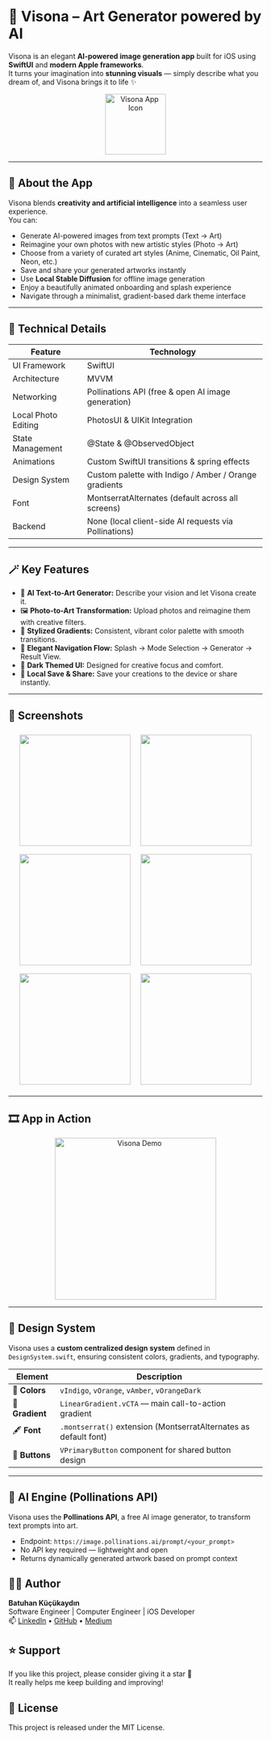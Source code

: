 # 🎨 Visona – Art Generator powered by AI

Visona is an elegant **AI-powered image generation app** built for iOS using **SwiftUI** and **modern Apple frameworks**.  
It turns your imagination into **stunning visuals** — simply describe what you dream of, and Visona brings it to life ✨  

<p align="center">
  <img src="Resources/screenshots/app_icon.PNG" width="120" alt="Visona App Icon"/>
</p>

---

## 🌌 About the App

Visona blends **creativity and artificial intelligence** into a seamless user experience.  
You can:
- Generate AI-powered images from text prompts (Text → Art)
- Reimagine your own photos with new artistic styles (Photo → Art)
- Choose from a variety of curated art styles (Anime, Cinematic, Oil Paint, Neon, etc.)
- Save and share your generated artworks instantly
-  Use **Local Stable Diffusion** for offline image generation
- Enjoy a beautifully animated onboarding and splash experience
- Navigate through a minimalist, gradient-based dark theme interface

---

## 🧠 Technical Details

| Feature | Technology |
|----------|-------------|
| UI Framework | SwiftUI |
| Architecture | MVVM |
| Networking | Pollinations API (free & open AI image generation) |
| Local Photo Editing | PhotosUI & UIKit Integration |
| State Management | @State & @ObservedObject |
| Animations | Custom SwiftUI transitions & spring effects |
| Design System | Custom palette with Indigo / Amber / Orange gradients |
| Font | MontserratAlternates (default across all screens) |
| Backend | None (local client-side AI requests via Pollinations) |

---

## 🪄 Key Features

- 🎨 **AI Text-to-Art Generator:** Describe your vision and let Visona create it.  
- 🖼️ **Photo-to-Art Transformation:** Upload photos and reimagine them with creative filters.  
- 💫 **Stylized Gradients:** Consistent, vibrant color palette with smooth transitions.  
- 🧭 **Elegant Navigation Flow:** Splash → Mode Selection → Generator → Result View.  
- 🌙 **Dark Themed UI:** Designed for creative focus and comfort.  
- 💾 **Local Save & Share:** Save your creations to the device or share instantly.

---

## 📸 Screenshots

<p align="center">
  <img src="Resources/screenshots/image1.png" width="220" style="margin: 8px;" />
  <img src="Resources/screenshots/image2.png" width="220" style="margin: 8px;" />
  <img src="Resources/screenshots/image3.png" width="220" style="margin: 8px;" />
  <img src="Resources/screenshots/image4.png" width="220" style="margin: 8px;" />
  <img src="Resources/screenshots/image5.png" width="220" style="margin: 8px;" />
  <img src="Resources/screenshots/image6.png" width="220" style="margin: 8px;" />
</p>

---

## 🎞️ App in Action

<p align="center">
  <img src="Resources/screenshots/visona_demo.gif" width="320" alt="Visona Demo">
</p>

---

## 🧩 Design System

Visona uses a **custom centralized design system** defined in `DesignSystem.swift`, ensuring consistent colors, gradients, and typography.

| Element | Description |
|----------|-------------|
| 🎨 **Colors** | `vIndigo`, `vOrange`, `vAmber`, `vOrangeDark` |
| 🌈 **Gradient** | `LinearGradient.vCTA` — main call-to-action gradient |
| 🖋️ **Font** | `.montserrat()` extension (MontserratAlternates as default font) |
| 🧱 **Buttons** | `VPrimaryButton` component for shared button design |

---

## 🧠 AI Engine (Pollinations API)

Visona uses the **Pollinations API**, a free AI image generator, to transform text prompts into art.

- Endpoint: `https://image.pollinations.ai/prompt/<your_prompt>`
- No API key required — lightweight and open
- Returns dynamically generated artwork based on prompt context

## 👨‍💻 Author

**Batuhan Küçükaydın**  
Software Engineer | Computer Engineer | iOS Developer  
📫 [LinkedIn](https://linkedin.com/in/batuhankucukaydin) • [GitHub](https://github.com/batukucukaydin) • [Medium](https://medium.com/@batukucukaydin)

## ⭐️ Support

If you like this project, please consider giving it a star 🌟  
It really helps me keep building and improving!

## 📄 License
This project is released under the MIT License.
